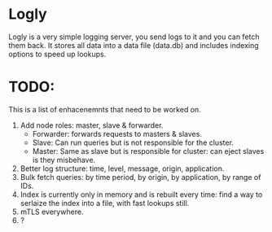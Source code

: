 # Logly
Logly is a very simple logging server, you send logs to it and you can fetch them back.
It stores all data into a data file (data.db) and includes indexing options to speed up lookups.

# TODO:
This is a list of enhacenemnts that need to be worked on.

1. Add node roles: master, slave & forwarder.
    - Forwarder: forwards requests to masters & slaves.
    - Slave: Can run queries but is not responsible for the cluster.
    - Master: Same as slave but is responsible for cluster: can eject slaves is they misbehave.
2. Better log structure: time, level, message, origin, application.
3. Bulk fetch queries: by time period, by origin, by application, by range of IDs.
4. Index is currently only in memory and is rebuilt every time: find a way to serlaize the index into a file, with fast lookups still.
5. mTLS everywhere.
6. ?

